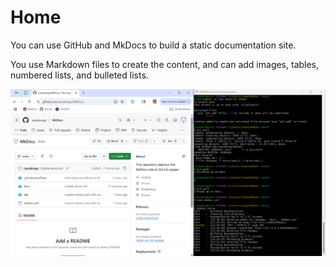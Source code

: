 # Home

You can use GitHub and MkDocs to build a static documentation site. 

You use Markdown files to create the content, and can add images, tables, numbered lists, and bulleted lists. 

![Picture of GitHub console and a Bash terminal](images/github-pic.png)
